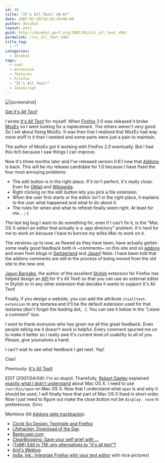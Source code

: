 ```yaml
---
id: 40
title: "It's All Text! v0.6+"
date: 2007-03-26T18:36:10+00:00
author: docwhat
layout: post
guid: http://docwhat.gerf.org/2007/03/its_all_text_v06/
permalink: /its_all_text_v06/
title_tag:
  - ""
categories:
  - docwhat
tags:
  - cool
  - extension
  - features
  - Firefox
  - "It's All Text!"
  - JavaScript
---
```

![\[screenshot\]](/files/2007/03/preview.png)

[Get _It's All
Text!_](https://addons.mozilla.org/en-US/firefox/addon/4125)

I wrote [_It's All
Text!_](https://addons.mozilla.org/en-US/firefox/addon/4125) for myself.
When [Firefox](http://mozilla.com/) 2.0 was released it broke
[MozEx](http://mozex.mozdev.org/) so I went looking for a replacement.
The others weren't very good. So I set about fixing MozEx. It was then
that I realized that MozEx had way more stuff in it than I needed and
some parts were just a pain to maintain.

The author of MozEx got it working with FireFox 2.0 eventually. But I
had this itch because I saw things I can improve.

Now it's three months later and I've released version 0.6.1 now that
[Addons](http://addons.mozilla.org/) is back. This will be my release
candidate for 1.0 because I have fixed the four most annoying problems:

-   The edit button is in the right place. If it isn't perfect, it's
    really close. Even for [GMail](http://gmail.com/) and
    [Wikipedia](http://wikipedia.org).
-   Right clicking on the edit button lets you pick a file extension.
-   When the user first starts or the editor isn't in the right place,
    it explains to the user what happened and what to do about it.
-   The rules for when and what to refresh finally seem right. At least
    for me… ;-)

The last big bug I want to do something for, even if I can't fix it, is
the "Mac OS X select an editor that actually is a .app directory"
problem. It's hard for me to work on because I have to borrow my wifes
Mac to work on it.

The versions up to now, as flawed as they have been, have actually
gotten some really good feedback both in
~comments~ on
this site and on [addons](http://addons.mozilla.org/) and even from
blogs in
[Switzerland](http://www.libellules.ch/dotclear/index.php?2007/03/05/1738-it-s-all-text)
and [Japan](http://d.hatena.ne.jp/nyama/)! Note: I have been told that
the addons comments are still in the process of being moved from the old
site to the new one.

[Jason Barnabe](http://blog.userstyles.org/), the author of the
excellent [Stylish](https://addons.mozilla.org/firefox/2108/) extension
for Firefox has helped design an
[API](http://blog.userstyles.org/2007/03/13/extension-integration-its-all-text/)
for It's All Text! so that you can use an external editor in Stylish or
in any other extension that decides it wants to support It's All Text!

Finally, if you design a website, you can add the attribute
`itsalltext-extension` to any textarea and it'll be the default
extension used for that textarea (don't forget the leading dot, `.`).
You can see it below in the "Leave a comment" box.

I want to thank everyone who has given me all this great feedback. Even
people telling me it doesn't work is helpful. Every comment spurred me
on to make it better so I really owe it's current level of usability to
all of you. Please, give yourselves a hand.

I can't wait to see what feedback I get next.  Yay!

Ciao!

Previously: [It's All Text!](../its-all-text/)

EDIT (2007/04/04): I'm so stupid. Thankfully, [Robert
Daeley](http://www.oreillynet.com/pub/au/2387) explained [exactly what I
didn't
understand](http://www.oreillynet.com/mac/blog/2007/02/firefox_plugin_its_all_text.html)
about Mac OS X. I need to use `/usr/bin/open` on Mac OS X. Now that I
understand what `open` is and why it should be used, I will finally have
that part of Mac OS X fixed in short order. Now I just need to figure
out make the close button not be `display: none` in preferences. Grrrr.

Mentions (till [Addons gets
trackbacks](https://bugzilla.mozilla.org/show_bug.cgi?id=376477)):

-   [Circle Six Design: Textmate and
    Firefox](http://blog.circlesixdesign.com/2007/02/23/textmate-firefox/)
-   [Lifehacker: Download of the
    Day](http://lifehacker.com/software/web-publishing/download-of-the-day-its-all-text-firefox-239063.php)
-   [Benkruger.com](http://www.benkruger.com/2007/03/its-all-text.html)
-   [ClearBlogging: Save your self grief with
    …](http://safarisoftware.typepad.com/clearblogging/2007/03/save_yourself_g.html)
-   [\[TxMt\] Edit in TM: any alternatives to "it's all
    text"?](http://comox.textdrive.com/pipermail/textmate/2007-March/018183.html)
-   [Anil's
    Weblog](http://anildigital.blogspot.com/2007/02/created-tumblelog.html)
-   [India, Ink.: Integrate Firefox with your text
    editor](http://indiamos.wordpress.com/2007/02/24/itsalltext/) with
    nice pictures!

